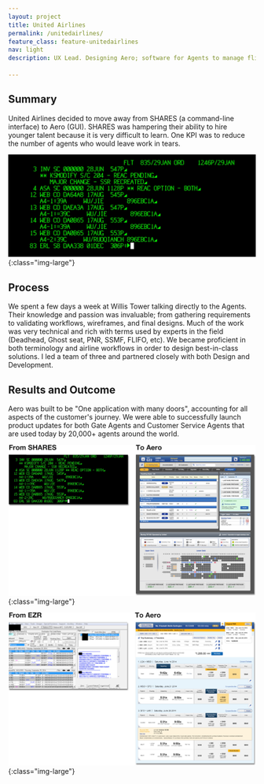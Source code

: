 ```yaml
---
layout: project
title: United Airlines
permalink: /unitedairlines/
feature_class: feature-unitedairlines
nav: light
description: UX Lead. Designing Aero; software for Agents to manage flights and passenger information around the world.

---
```


## Summary

United Airlines decided to move away from SHARES (a command-line interface) to Aero (GUI). SHARES was hampering their ability to hire younger talent because it is very difficult to learn. One KPI was to reduce the number of agents who would leave work in tears.

![SHARES interface](/assets/images/projects/unitedairlines-shares.jpg){:class="img-large"}

## Process
We spent a few days a week at Willis Tower talking directly to the Agents. Their knowledge and passion was invaluable; from gathering requirements to validating workflows, wireframes, and final designs.
Much of the work was very technical and rich with terms used by experts in the field (Deadhead, Ghost seat, PNR, SSMF, FLIFO, etc). We became proficient in both terminology and airline workflows in order to design best-in-class solutions. I led a team of three and partnered closely with both Design and Development.

## Results and Outcome
Aero was built to be "One application with many doors", accounting for all aspects of the customer's journey. We were able to successfully launch product updates for both Gate Agents and Customer Service Agents that are used today by 20,000+ agents around the world.

![Aero](/assets/images/projects/united-aero.jpg){:class="img-large"}

![EZR](/assets/images/projects/united-ezr.jpg){:class="img-large"}
